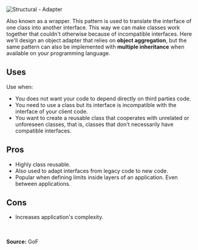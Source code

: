 ![Structural - Adapter](https://user-images.githubusercontent.com/60556559/152667873-9a2f2c82-605f-4f41-97bd-f5248582f9a7.png)

<p>Also known as a wrapper. This pattern is used to translate the interface of one class into another interface. This way we can make classes work together that couldn't otherwise because of incompatible interfaces. Here we'll design an object adapter that relies on <b>object aggregation</b>, but the same pattern can also be implemented with <b>multiple inheritance</b> when available on your programming language.</p>

<h2>Uses</h2>
<p>Use when:</p>
<ul>
	<li>You does not want your code to depend directly on third parties code.</li>
	<li>You need to use a class but its interface is incompatible with the interface of your client code.</li>
	<li>You want to create a reusable class that cooperates with unrelated or unforeseen classes, that is, classes that don't necessarily have compatible interfaces.</li>
</ul>

<h2>Pros</h2>
<ul>
	<li>Highly class reusable.</li>
	<li>Also used to adapt interfaces from legacy code to new code.</li>
	<li>Popular when defining limits inside layers of an application. Even between applications.</li>
</ul>
<h2>Cons</h2>
<ul>
	<li>Increases application's complexity.</li>
</ul>
<br>
<br>
<b>Source:</b> GoF